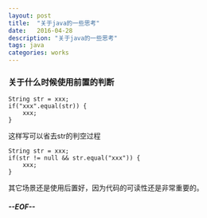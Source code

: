 ```yaml
---
layout: post
title:  "关于java的一些思考"
date:   2016-04-28
description: "关于java的一些思考"
tags: java
categories: works
---
```



### 关于什么时候使用前置的判断

	String str = xxx;
	if("xxx".equal(str)) {
		xxx;
	}

这样写可以省去str的判空过程

	String str = xxx;
	if(str != null && str.equal("xxx")) {
		xxx;
	}

其它场景还是使用后置好，因为代码的可读性还是非常重要的。

##### --EOF--

